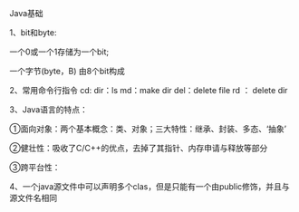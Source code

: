 Java基础

1、bit和byte:

一个0或一个1存储为一个bit;

一个字节(byte，B) 由8个bit构成

2、常用命令行指令
cd:
dir：ls
md：make dir
del：delete file
rd ： delete dir

3、Java语言的特点：

①面向对象：两个基本概念：类、对象；三大特性：继承、封装、多态、‘抽象’

②健壮性：吸收了C/C++的优点，去掉了其指针、内存申请与释放等部分

③跨平台性：

4、一个java源文件中可以声明多个clas，但是只能有一个由public修饰，并且与源文件名相同

